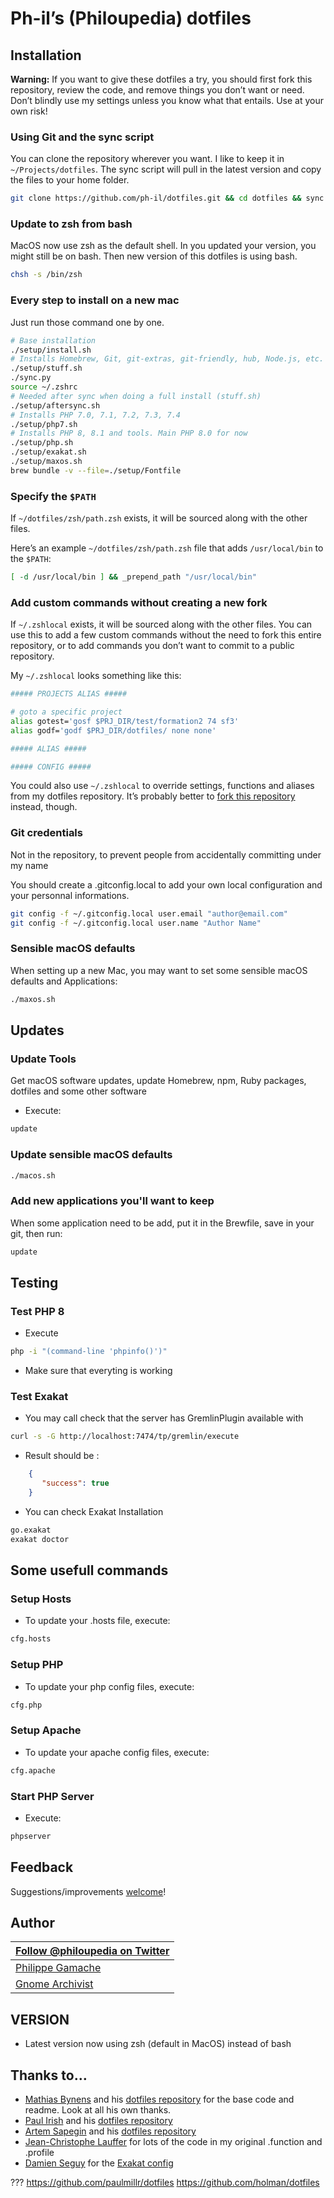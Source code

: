 # Ph-il’s (Philoupedia) dotfiles

## Installation

**Warning:** If you want to give these dotfiles a try, you should first fork this repository, review the code,
and remove things you don’t want or need. Don’t blindly use my settings unless you know what that entails.
Use at your own risk!

### Using Git and the sync script

You can clone the repository wherever you want. I like to keep it in `~/Projects/dotfiles`.
The sync script will pull in the latest version and copy the files to your home folder.

```bash
git clone https://github.com/ph-il/dotfiles.git && cd dotfiles && sync.py
```

### Update to zsh from bash

MacOS now use zsh as the default shell. In you updated your version, you might still be on bash. Then new version of
this dotfiles is using bash.

```bash
chsh -s /bin/zsh
```
### Every step to install on a new mac

Just run those command one by one.

```bash
# Base installation
./setup/install.sh
# Installs Homebrew, Git, git-extras, git-friendly, hub, Node.js, etc.
./setup/stuff.sh
./sync.py
source ~/.zshrc
# Needed after sync when doing a full install (stuff.sh)
./setup/aftersync.sh
# Installs PHP 7.0, 7.1, 7.2, 7.3, 7.4
./setup/php7.sh
# Installs PHP 8, 8.1 and tools. Main PHP 8.0 for now
./setup/php.sh
./setup/exakat.sh
./setup/maxos.sh
brew bundle -v --file=./setup/Fontfile
```

### Specify the `$PATH`

If `~/dotfiles/zsh/path.zsh` exists, it will be sourced along with the other files.

Here’s an example `~/dotfiles/zsh/path.zsh` file that adds `/usr/local/bin` to the `$PATH`:

```bash
[ -d /usr/local/bin ] && _prepend_path "/usr/local/bin"
```

### Add custom commands without creating a new fork

If `~/.zshlocal` exists, it will be sourced along with the other files. You can use this to add a few custom commands
without the need to fork this entire repository, or to add commands you don’t want to commit to a public repository.

My `~/.zshlocal` looks something like this:

```bash
##### PROJECTS ALIAS #####

# goto a specific project
alias gotest='gosf $PRJ_DIR/test/formation2 74 sf3'
alias godf='godf $PRJ_DIR/dotfiles/ none none'

##### ALIAS #####

##### CONFIG #####

```

You could also use `~/.zshlocal` to override settings, functions and aliases from my dotfiles repository.
It’s probably better to [fork this repository](https://github.com/ph-il/dotfiles/fork) instead, though.

### Git credentials

Not in the repository, to prevent people from accidentally committing under my name

You should create a .gitconfig.local to add your own local configuration and your personnal informations.

```bash
git config -f ~/.gitconfig.local user.email "author@email.com"
git config -f ~/.gitconfig.local user.name "Author Name"
```

### Sensible macOS defaults

When setting up a new Mac, you may want to set some sensible macOS defaults and Applications:

```bash
./maxos.sh
```

## Updates

### Update Tools

Get macOS software updates, update Homebrew, npm, Ruby packages, dotfiles and some other software

* Execute:
```sh
update
```

### Update sensible macOS defaults

```bash
./macos.sh
```

### Add new applications you'll want to keep

When some application need to be add, put it in the Brewfile, save in your git, then run:

```bash
update
```

## Testing

### Test PHP 8

* Execute
```sh
php -i "(command-line 'phpinfo()')"
```

* Make sure that everyting is working

### Test Exakat

* You may call check that the server has GremlinPlugin available with

```sh
curl -s -G http://localhost:7474/tp/gremlin/execute
```

* Result should be :

```json
    {
       "success": true
    }
```

* You can check Exakat Installation
```sh
go.exakat
exakat doctor
```

## Some usefull commands

### Setup Hosts

* To update your .hosts file, execute:
```sh
cfg.hosts
```

### Setup PHP

* To update your php config files, execute:
```sh
cfg.php
```

### Setup Apache

* To update your apache config files, execute:
```sh
cfg.apache
```

### Start PHP Server

* Execute:
```sh
phpserver
```

## Feedback

Suggestions/improvements
[welcome](https://github.com/ph-il/dotfiles/issues)!

## Author

[Follow @philoupedia on Twitter](http://twitter.com/philopedia/) |
--- |
[Philippe Gamache](https://ph-il.ca/) |
[Gnome Archivist](https://gnomearchiviste.ca/) |

## VERSION

* Latest version now using zsh (default in MacOS) instead of bash


## Thanks to…

* [Mathias Bynens](https://mathiasbynens.be/) and his [dotfiles repository](https://github.com/mathiasbynens/dotfiles)
    for the base code and readme. Look at all his own thanks.
* [Paul Irish](https://paulirish.com) and his [dotfiles repository](https://github.com/paulirish/dotfiles)
* [Artem Sapegin](https:/sapegin.me) and his [dotfiles repository](https://github.com/sapegin/dotfiles)
* [Jean-Christophe Lauffer](https://github.com/jclauffer) for lots of the code in my original .function and .profile
* [Damien Seguy](http://exakat.io) for the [Exakat config](https://github.com/dseguy)

???
https://github.com/paulmillr/dotfiles
https://github.com/holman/dotfiles
